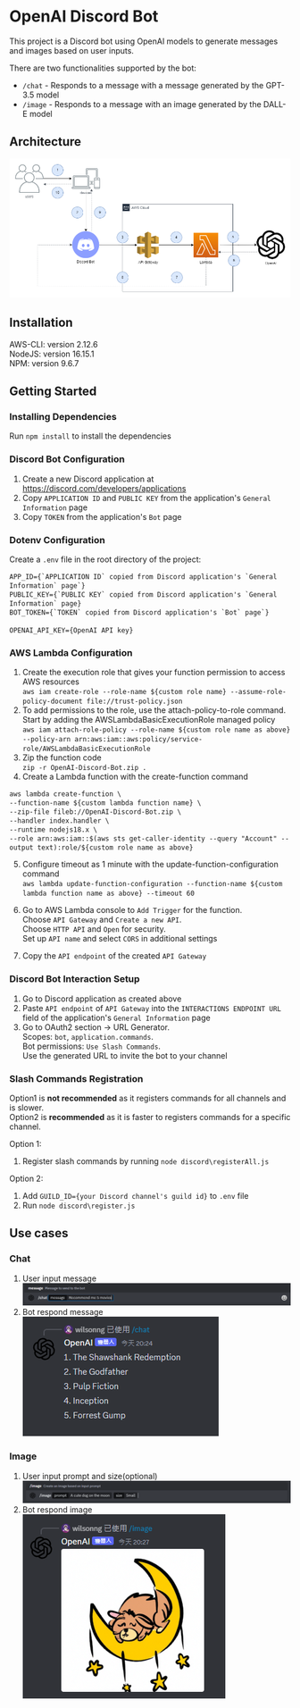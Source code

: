 # OpenAI Discord Bot

This project is a Discord bot using OpenAI models to generate messages and images based on user inputs.

There are two functionalities supported by the bot:

-   `/chat` - Responds to a message with a message generated by the GPT-3.5 model
-   `/image` - Responds to a message with an image generated by the DALL-E model

## Architecture

![AWS Architecture Diagram](diagrams/v0.0/v0.0.2.drawio.png)

## Installation

AWS-CLI: version 2.12.6  
NodeJS: version 16.15.1  
NPM: version 9.6.7

## Getting Started

### Installing Dependencies

Run `npm install` to install the dependencies

### Discord Bot Configuration

1. Create a new Discord application at https://discord.com/developers/applications
2. Copy `APPLICATION ID` and `PUBLIC KEY` from the application's `General Information` page
3. Copy `TOKEN` from the application's `Bot` page

### Dotenv Configuration

Create a `.env` file in the root directory of the project:

```
APP_ID={`APPLICATION ID` copied from Discord application's `General Information` page`}
PUBLIC_KEY={`PUBLIC KEY` copied from Discord application's `General Information` page}
BOT_TOKEN={`TOKEN` copied from Discord application's `Bot` page`}

OPENAI_API_KEY={OpenAI API key}
```

### AWS Lambda Configuration

1. Create the execution role that gives your function permission to access AWS resources  
   `aws iam create-role --role-name ${custom role name} --assume-role-policy-document file://trust-policy.json`
2. To add permissions to the role, use the attach-policy-to-role command.
   Start by adding the AWSLambdaBasicExecutionRole managed policy  
   `aws iam attach-role-policy --role-name ${custom role name as above} --policy-arn arn:aws:iam::aws:policy/service-role/AWSLambdaBasicExecutionRole`
3. Zip the function code  
   `zip -r OpenAI-Discord-Bot.zip .`
4. Create a Lambda function with the create-function command

```
aws lambda create-function \
--function-name ${custom lambda function name} \
--zip-file fileb://OpenAI-Discord-Bot.zip \
--handler index.handler \
--runtime nodejs18.x \
--role arn:aws:iam::$(aws sts get-caller-identity --query "Account" --output text):role/${custom role name as above}
```

5. Configure timeout as 1 minute with the update-function-configuration command  
   `aws lambda update-function-configuration --function-name ${custom lambda function name as above} --timeout 60`

6. Go to AWS Lambda console to `Add Trigger` for the function.  
   Choose `API Gateway` and `Create a new API`.  
   Choose `HTTP API` and `Open` for security.  
   Set up `API name` and select `CORS` in additional settings  
7. Copy the `API endpoint` of the created `API Gateway`

### Discord Bot Interaction Setup

1. Go to Discord application as created above  
2. Paste `API endpoint` of `API Gateway` into the `INTERACTIONS ENDPOINT URL` field of the application's `General Information` page  
3. Go to OAuth2 section → URL Generator.  
   Scopes: `bot`, `application.commands`.  
   Bot permissions: `Use Slash Commands`.  
   Use the generated URL to invite the bot to your channel

### Slash Commands Registration

Option1 is **not recommended** as it registers commands for all channels and is slower.  
Option2 is **recommended** as it is faster to registers commands for a specific channel.

Option 1:

1. Register slash commands by running `node discord\registerAll.js`

Option 2:

1. Add `GUILD_ID={your Discord channel's guild id}` to `.env` file
2. Run `node discord\register.js`

## Use cases

### Chat

1. User input message  
   ![User input message](imgs/chat/input-message.png)
2. Bot respond message  
   ![Bot respond message](imgs/chat/respond-message.png)

### Image

1. User input prompt and size(optional)  
   ![User input prompt and size](imgs/image/input-prompt.png)
2. Bot respond image  
   ![Bot respond image](imgs/image/respond-image.png)

